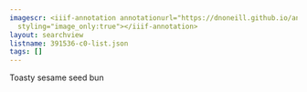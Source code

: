 ```yaml
---
imagescr: <iiif-annotation annotationurl="https://dnoneill.github.io/annotate/annotations/391536-c0-001.json"
  styling="image_only:true"></iiif-annotation>
layout: searchview
listname: 391536-c0-list.json
tags: []
---
```

Toasty sesame seed bun